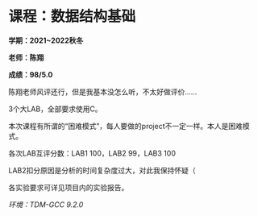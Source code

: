 # 课程：数据结构基础

**学期：2021~2022秋冬**

**老师：陈翔**

**成绩：98/5.0**

陈翔老师风评还行，但是我基本没怎么听，不太好做评价……

3个大LAB，全部要求使用C。

本次课程有所谓的“困难模式”，每人要做的project不一定一样。本人是困难模式。

各次LAB互评分数：LAB1 100，LAB2 99，LAB3 100

LAB2扣分原因是分析的时间复杂度过大，对此我保持怀疑（

各实验要求可详见项目内的实验报告。

*环境：TDM-GCC 9.2.0*
